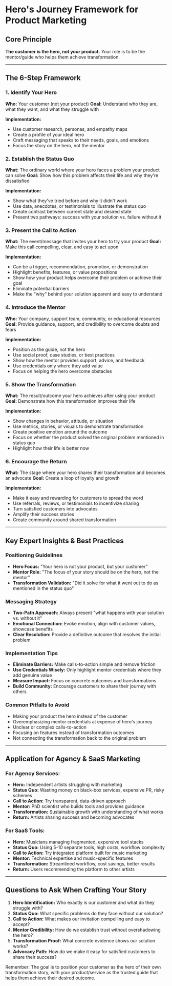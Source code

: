 # Hero's Journey Framework for Product Marketing

## Core Principle

**The customer is the hero, not your product.** Your role is to be the mentor/guide who helps them achieve transformation.

---

## The 6-Step Framework

### 1. Identify Your Hero

**Who:** Your customer (not your product)
**Goal:** Understand who they are, what they want, and what they struggle with

**Implementation:**

- Use customer research, personas, and empathy maps
- Create a profile of your ideal hero
- Craft messaging that speaks to their needs, goals, and emotions
- Focus the story on the hero, not the mentor

### 2. Establish the Status Quo

**What:** The ordinary world where your hero faces a problem your product can solve
**Goal:** Show how this problem affects their life and why they're dissatisfied

**Implementation:**

- Show what they've tried before and why it didn't work
- Use data, anecdotes, or testimonials to illustrate the status quo
- Create contrast between current state and desired state
- Present two pathways: success with your solution vs. failure without it

### 3. Present the Call to Action

**What:** The event/message that invites your hero to try your product
**Goal:** Make this call compelling, clear, and easy to act upon

**Implementation:**

- Can be a trigger, recommendation, promotion, or demonstration
- Highlight benefits, features, or value propositions
- Show how your product helps overcome their problem or achieve their goal
- Eliminate potential barriers
- Make the "why" behind your solution apparent and easy to understand

### 4. Introduce the Mentor

**Who:** Your company, support team, community, or educational resources
**Goal:** Provide guidance, support, and credibility to overcome doubts and fears

**Implementation:**

- Position as the guide, not the hero
- Use social proof, case studies, or best practices
- Show how the mentor provides support, advice, and feedback
- Use credentials only where they add value
- Focus on helping the hero overcome obstacles

### 5. Show the Transformation

**What:** The result/outcome your hero achieves after using your product
**Goal:** Demonstrate how this transformation improves their life

**Implementation:**

- Show changes in behavior, attitude, or situation
- Use metrics, stories, or visuals to demonstrate transformation
- Create positive emotion around the outcome
- Focus on whether the product solved the original problem mentioned in status quo
- Highlight how their life is better now

### 6. Encourage the Return

**What:** The stage where your hero shares their transformation and becomes an advocate
**Goal:** Create a loop of loyalty and growth

**Implementation:**

- Make it easy and rewarding for customers to spread the word
- Use referrals, reviews, or testimonials to incentivize sharing
- Turn satisfied customers into advocates
- Amplify their success stories
- Create community around shared transformation

---

## Key Expert Insights & Best Practices

### Positioning Guidelines

- **Hero Focus:** "Your hero is not your product, but your customer"
- **Mentor Role:** "The focus of your story should be on the hero, not the mentor"
- **Transformation Validation:** "Did it solve for what it went out to do as mentioned in the status quo"

### Messaging Strategy

- **Two-Path Approach:** Always present "what happens with your solution vs. without it"
- **Emotional Connection:** Evoke emotion, align with customer values, showcase benefits
- **Clear Resolution:** Provide a definitive outcome that resolves the initial problem

### Implementation Tips

- **Eliminate Barriers:** Make calls-to-action simple and remove friction
- **Use Credentials Wisely:** Only highlight mentor credentials where they add genuine value
- **Measure Impact:** Focus on concrete outcomes and transformations
- **Build Community:** Encourage customers to share their journey with others

### Common Pitfalls to Avoid

- Making your product the hero instead of the customer
- Overemphasizing mentor credentials at expense of hero's journey
- Unclear or complex calls-to-action
- Focusing on features instead of transformation outcomes
- Not connecting the transformation back to the original problem

---

## Application for Agency & SaaS Marketing

### For Agency Services:

- **Hero:** Independent artists struggling with marketing
- **Status Quo:** Wasting money on black-box services, expensive PR, risky schemes
- **Call to Action:** Try transparent, data-driven approach
- **Mentor:** PhD scientist who builds tools and provides guidance
- **Transformation:** Sustainable growth with understanding of what works
- **Return:** Artists sharing success and becoming advocates

### For SaaS Tools:

- **Hero:** Musicians managing fragmented, expensive tool stacks
- **Status Quo:** Using 5-10 separate tools, high costs, workflow complexity
- **Call to Action:** Try integrated platform built for music marketing
- **Mentor:** Technical expertise and music-specific features
- **Transformation:** Streamlined workflow, cost savings, better results
- **Return:** Users recommending the platform to other artists

---

## Questions to Ask When Crafting Your Story

1. **Hero Identification:** Who exactly is our customer and what do they struggle with?
2. **Status Quo:** What specific problems do they face without our solution?
3. **Call to Action:** What makes our invitation compelling and easy to accept?
4. **Mentor Credibility:** How do we establish trust without overshadowing the hero?
5. **Transformation Proof:** What concrete evidence shows our solution works?
6. **Advocacy Path:** How do we make it easy for satisfied customers to share their success?

Remember: The goal is to position your customer as the hero of their own transformation story, with your product/service as the trusted guide that helps them achieve their desired outcome.
